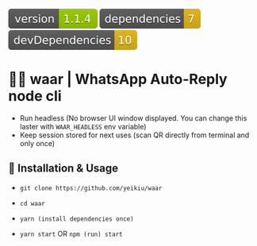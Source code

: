 <img src=".ci_badges/npm-version-badge.svg" /> <img src=".ci_badges/npm-dependencies-badge.svg" /> <img src=".ci_badges/npm-devdependencies-badge.svg" />

# 🤖💬 waar | WhatsApp Auto-Reply node cli

- Run headless (No browser UI window displayed. You can change this laster with `WAAR_HEADLESS` env variable) 
- Keep session stored for next uses (scan QR directly from terminal and only once)

## 📝 Installation & Usage

- `git clone https://github.com/yeikiu/waar`

- `cd waar`

- `yarn (install dependencies once)`

- `yarn start` OR `npm (run) start`
